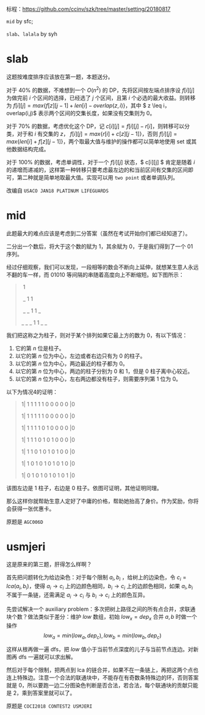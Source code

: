 标程：https://github.com/ccinv/szk/tree/master/setting/20180817

`mid` by sfc;

`slab`、`lalala` by syh

# slab

这题按难度排序应该放在第一题，本题送分。

对于 $40\%$ 的数据，不难想到一个 $O(n^2)$ 的 DP，先将区间按左端点排序设 $f[i][j]$ 为做完前 $i$ 个区间的选择，已经选了 $j$ 个区间，且第 $i$ 个必选的最大收益。则转移为 $f[i][j] = max\{ f[z][j-1] + len[i] - overlap(z,i) \}$，其中 $ z \leq i$，$overlap(i,j)$ 表示两个区间的交集长度，如果没有交集则为 $0$。

对于 $70 \%$ 的数据，考虑优化这个 DP，记 $c[i][j] = f[i][j]-r[i]$，则转移可以分类，对于和 $i$ 有交集的 $z$， $f[i][j] = max\{r[i]+c[z][j-1]\}$，否则 $f[i][j] = max\{len[i] + f[z][j-1]\}$，两个取最大值与维护的操作都可以简单地使用 set 或其他数据结构完成。

对于 $100\%$ 的数据，考虑单调性，对于一个 $f[i][j]$ 状态，$ c[i][j] $ 肯定是随着 $i$ 的递增而递减的，这样第一种转移只要考虑最左边的和当前区间有交集的区间即可，第二种就是简单地取最大值。实现可以用 `two point` 或者单调队列。

改编自 `USACO JAN18 PLATINUM LIFEGUARDS`

# mid

此题最大的难点应该是考虑到二分答案（虽然在考试开始你们都已经知道了）。

二分出一个数后，将大于这个数的赋为 1，其余赋为 0，于是我们得到了一个 01 序列。

经过仔细观察，我们可以发现，一段相等的数会不断向上延伸，就想某生意人永远不翻的车一样，而 01010 等间隔的串随着高度向上不断缩短。如下图所示：

> ​          1  
>
> ​       _ 1 1 
>
> ​    _ _ 1 1 _ 
>
>  _ _ _ 1 1 _ _

我们把这称之为柱子，则对于某个排列如果它最上方的数为 0，有以下情况：

1. 它的第 $n$ 位是柱子。
2. 以它的第 $n$ 位为中心，左边或者右边只有为 0 的柱子。
3. 以它的第 $n$ 位为中心，两边最近的柱子都为 0。
4. 以它的第 $n$ 位为中心，两边的柱子分别为 0 和 1，但是 0 柱子离中心较近。
5. 以它的第 $n$ 位为中心，左右两边都没有柱子，则需要序列第 1 位为 0。

以下为情况4的证明：

>1| 1 1 1 1 1 0 0 0 0 0 |0
>
>1| 1 1 1 1 1 0 0 0 0 0 |0
>
>1| 1 1 1 1 0 1 0 0 0 0 |0
>
>1| 1 1 1 0 1 0 1 0 0 0 |0
>
>1| 1 1 0 1 0 1 0 1 0 0 |0
>
>1| 1 0 1 0 1 0 1 0 1 0 |0
>
>1| 0 1 0 1 0 1 0 1 0 1 |0

该图左边是 1 柱子，右边是 0 柱子。依图可证明，其他证明同理。

那么这样你就帮助生意人定好了中庸的价格，帮助她抬高了身价。作为奖励，你将会获得一张优惠卡。

原题是 `AGC006D`

# usmjeri

这是原来的第三题，肝得怎么样啊？

首先把问题转化为给边染色：对于每个限制 $a_i,b_i$ ，给树上的边染色，令 $c_i=lca(a_i,b_i)$，使得 $a_i \rightarrow c_i$ 上的边颜色相同，$b_i \rightarrow c_i$ 上的边颜色相同，如果 $a_i,b_i$ 不属于一条链，还需满足 $a_i \rightarrow c_i$ 与 $b_i \rightarrow c_i$ 上的颜色互异。

先尝试解决一个 auxiliary problem：多次把树上路径之间的所有点合并，求联通块个数？做法类似于差分：维护 $low$ 数组，初始 $low_x=dep_x$ 合并 $a,b$ 时做一个操作 $$low_a=min(low_a,dep_c),low_b=min(low_b,dep_c)$$

这样从根再做一遍 dfs，把 $low$ 值小于当前节点深度的儿子与当前节点连边。对新图再 dfs 一遍就可以求出解。

然后对于每个限制，把两点到 lca 的链合并，如果不在一条链上，再把这两个点也连上特殊边。注意一个合法的联通块中，不能存在有奇数条特殊边的环，否则答案就是 $0$，所以要跑一边二分图染色判断是否合法，若合法，每个联通块的贡献只能是 $2$，乘到答案里就可以了。

原题是 `COCI2018 CONTEST2 USMJERI`